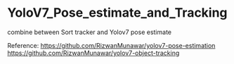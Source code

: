 # YoloV7_Pose_estimate_and_Tracking
combine between Sort tracker and Yolov7 pose estimate

Reference:
https://github.com/RizwanMunawar/yolov7-pose-estimation
https://github.com/RizwanMunawar/yolov7-object-tracking
